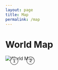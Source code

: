 ```yaml
---
layout: page
title: Map
permalink: /map
---
```

<!-- <iframe
  width="600"
  height="450"
  style="border:0"
  loading="lazy"
  allowfullscreen
  referrerpolicy="no-referrer-when-downgrade"
  src="https://www.google.com/maps/embed/v1/place?key=AIzaSyANx5ELozX0dIchLEQ7jAyVFV019xhsmeA&q=Space+Needle,Seattle+WA">
</iframe> -->

# World Map
<div style="position: relative; display: inline-block;">
    <img src="https://mirkoPortfolio.b-cdn.net/High-Resolution-World-Map-scaled.jpg" alt="World Map">
    <a href="/about" style="position: absolute; top: 20%; left: 17%; text-decoration: none;">
        <button style="background-color: rgba(255, 255, 255, 0.5); border: 1px solid black; border-radius: 15px; padding: 4px 8px; cursor: pointer;">
           1
        </button>
    </a>
    <a href="/contact" style="position: absolute; top: 18%; left: 75%; text-decoration: none;">
        <button style="background-color: rgba(255, 255, 255, 0.5); border: 1px solid black; border-radius: 15px; padding: 4px 8px; cursor: pointer;">
           2
        </button>
    </a>
</div>

